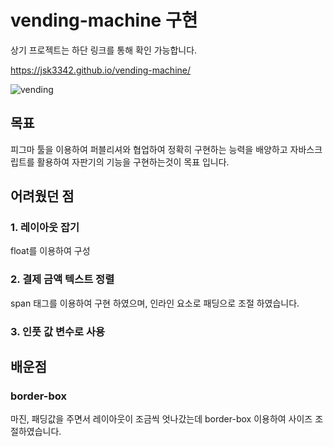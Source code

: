 # vending-machine 구현

상기 프로젝트는 하단 링크를 통해 확인 가능합니다.

https://jsk3342.github.io/vending-machine/

![vending](https://user-images.githubusercontent.com/85912592/163004921-3c56b56d-0d42-45ee-bd7a-38eb48dca6d3.PNG)

## 목표

피그마 툴을 이용하여 퍼블리셔와 협업하여 정확히 구현하는 능력을 배양하고 자바스크립트를 활용하여 자판기의 기능을 구현하는것이 목표 입니다.

## 어려웠던 점

### 1. 레이아웃 잡기

float를 이용하여 구성

### 2. 결제 금액 텍스트 정렬

span 태그를 이용하여 구현 하였으며, 인라인 요소로 패딩으로 조절 하였습니다.

### 3. 인풋 값 변수로 사용

## 배운점

### border-box

마진, 패딩값을 주면서 레이아웃이 조금씩 엇나갔는데 border-box 이용하여 사이즈 조절하였습니다.

